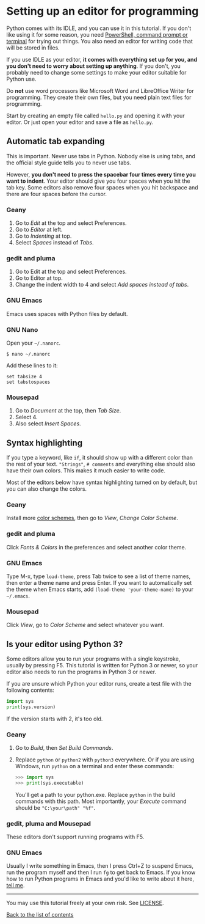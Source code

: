 # Setting up an editor for programming

Python comes with its IDLE, and you can use it in this tutorial. If you
don't like using it for some reason, you need [PowerShell, command prompt or
terminal](installing-python.md#if-you-like-working-with-powershell-command-prompt-or-terminal)
for trying out things. You also need an editor for writing code that will
be stored in files.

If you use IDLE as your editor, **it comes with everything set up for
you, and you don't need to worry about setting up anything**. If you
don't, you probably need to change some settings to make your editor
suitable for Python use.

Do **not** use word processors like Microsoft Word and LibreOffice
Writer for programming. They create their own files, but you need plain
text files for programming.

Start by creating an empty file called `hello.py` and opening it with
your editor. Or just open your editor and save a file as `hello.py`.

## Automatic tab expanding

This is important. Never use tabs in Python. Nobody else is using tabs,
and the official style guide tells you to never use tabs.

However, **you don't need to press the spacebar four times every time
you want to indent**. Your editor should give you four spaces when you
hit the tab key. Some editors also remove four spaces when you hit
backspace and there are four spaces before the cursor.

### Geany

1. Go to *Edit* at the top and select Preferences.
2. Go to *Editor* at left.
2. Go to *Indenting* at top.
4. Select *Spaces* instead of *Tabs*.

### gedit and pluma

1. Go to Edit at the top and select Preferences.
2. Go to Editor at top.
3. Change the indent width to 4 and select *Add spaces instead of tabs*.

### GNU Emacs

Emacs uses spaces with Python files by default.

### GNU Nano

Open your `~/.nanorc`.

    $ nano ~/.nanorc

Add these lines to it:

    set tabsize 4
    set tabstospaces

### Mousepad

1. Go to *Document* at the top, then *Tab Size*.
2. Select 4.
3. Also select *Insert Spaces*.

## Syntax highlighting

If you type a keyword, like `if`, it should show up with a different
color than the rest of your text. `"Strings"`, `# comments` and
everything else should also have their own colors. This makes it much
easier to write code.

Most of the editors below have syntax highlighting turned on by
default, but you can also change the colors.

### Geany

Install more [color schemes](https://www.geany.org/Download/Extras#colors),
then go to *View*, *Change Color Scheme*.

### gedit and pluma

Click *Fonts & Colors* in the preferences and select another color
theme.

### GNU Emacs

Type M-x, type `load-theme`, press Tab twice to see a list of theme
names, then enter a theme name and press Enter. If you want to
automatically set the theme when Emacs starts, add
`(load-theme 'your-theme-name)` to your `~/.emacs`.

### Mousepad

Click *View*, go to *Color Scheme* and select whatever you want.

## Is your editor using Python 3?

Some editors allow you to run your programs with a single keystroke,
usually by pressing F5. This tutorial is written for Python 3 or newer,
so your editor also needs to run the programs in Python 3 or newer.

If you are unsure which Python your editor runs, create a test file
with the following contents:

```py
import sys
print(sys.version)
```

If the version starts with 2, it's too old.

### Geany

1. Go to *Build*, then *Set Build Commands*.
2. Replace `python` or `python2` with `python3` everywhere. Or if you
    are using Windows, run `python` on a terminal and enter these
    commands:

    ```py
    >>> import sys
    >>> print(sys.executable)
    ```

    You'll get a path to your python.exe. Replace `python` in the build
    commands with this path. Most importantly, your *Execute* command
    should be `"C:\your\path" "%f"`.

### gedit, pluma and Mousepad

These editors don't support running programs with F5.

### GNU Emacs

Usually I write something in Emacs, then I press Ctrl+Z to suspend
Emacs, run the program myself and then I run `fg` to get back to Emacs.
If you know how to run Python programs in Emacs and you'd like to write
about it here, [tell me](contact-me.md).

***

You may use this tutorial freely at your own risk. See [LICENSE](LICENSE).

[Back to the list of contents](README.md#list-of-contents)

